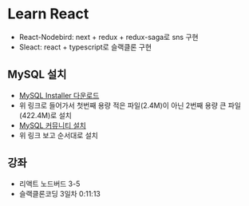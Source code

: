 # Learn React

- React-Nodebird: next + redux + redux-saga로 sns 구현
- Sleact: react + typescript로 슬랙클론 구현

## MySQL 설치

- [MySQL Installer 다운로드](https://dev.mysql.com/downloads/installer/)
- 위 링크로 들어가서 첫번째 용량 적은 파일(2.4M)이 아닌 2번째 용량 큰 파일(422.4M)로 설치
- [MySQL 커뮤니티 설치](https://thebook.io/080229/ch07/02/01-01)
- 위 링크 보고 순서대로 설치

## 강좌

- 리액트 노드버드 3-5
- 슬랙클론코딩 3일차 0:11:13
